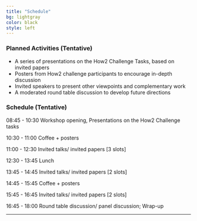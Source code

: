 ```yaml
---
title: "Schedule"
bg: lightgray
color: black
style: left
---
```


### Planned Activities (Tentative)

- A series of presentations on the How2 Challenge Tasks, based on invited papers
- Posters from How2 challenge participants to encourage in-depth discussion
- Invited speakers to present other viewpoints and complementary work
- A moderated round table discussion to develop future directions



### Schedule (Tentative)

 08:45 - 10:30     Workshop opening, Presentations on the How2 Challenge tasks
 
 10:30 - 11:00     Coffee + posters
 
 11:00 - 12:30     Invited talks/ invited papers [3 slots]
 
 12:30 - 13:45     Lunch
 
 13:45 - 14:45     Invited talks/ invited papers [2 slots]
 
 14:45 - 15:45     Coffee + posters
 
 15:45 - 16:45     Invited talks/ invited papers [2 slots]
 
 16:45 - 18:00     Round table discussion/ panel discussion; Wrap-up
 

* * *
